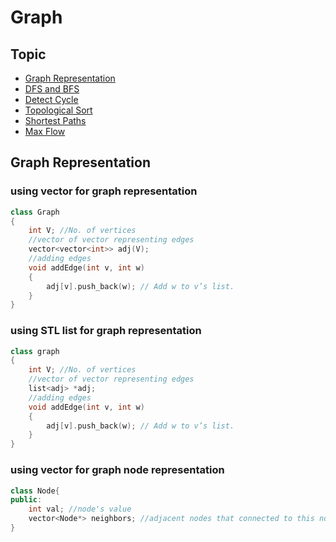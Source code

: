 # Graph
## Topic
* [Graph Representation](https://github.com/hadleyhzy34/data_structure_and_algorithm/tree/master/graph#graph-representation)
* [DFS and BFS](https://github.com/hadleyhzy34/data_structure_and_algorithm/blob/master/graph/DFS%20and%20BFS.md)
* [Detect Cycle](https://github.com/hadleyhzy34/data_structure_and_algorithm/blob/master/graph/Detect%20Cycle.md)
* [Topological Sort](https://github.com/hadleyhzy34/data_structure_and_algorithm/blob/master/graph/Topological%20Sort.md)
* [Shortest Paths](https://github.com/hadleyhzy34/data_structure_and_algorithm/blob/master/graph/Shortest%20Paths.md)
* [Max Flow](https://github.com/hadleyhzy34/data_structure_and_algorithm/blob/master/graph/Max%20Flow.md)

## Graph Representation
### using vector for graph representation
```c++
class Graph
{
    int V; //No. of vertices
    //vector of vector representing edges
    vector<vector<int>> adj(V);
    //adding edges
    void addEdge(int v, int w)
    {
        adj[v].push_back(w); // Add w to v’s list.
    }
}
```
### using STL list for graph representation
```c++
class graph
{
    int V; //No. of vertices
    //vector of vector representing edges
    list<adj> *adj;
    //adding edges
    void addEdge(int v, int w)
    {
        adj[v].push_back(w); // Add w to v’s list.
    }
}
```

### using vector for graph node representation
```c++
class Node{
public:
    int val; //node's value
    vector<Node*> neighbors; //adjacent nodes that connected to this node
}
```

